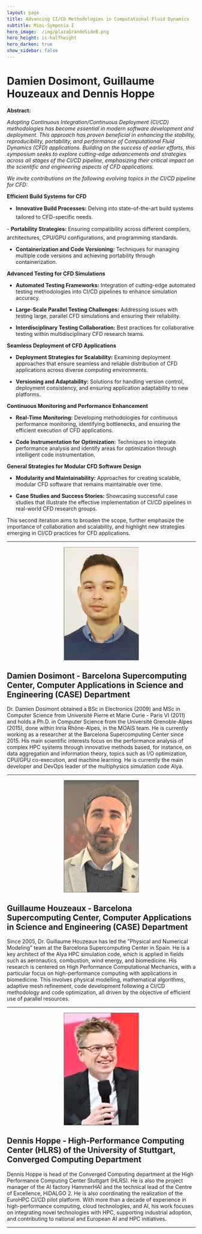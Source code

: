 ```yaml
---
layout: page
title: Advancing CI/CD Methodologies in Computational Fluid Dynamics
subtitle: Mini-Symposia I
hero_image:  /img/plazaGrandeSideB.png
hero_height: is-halfheight
hero_darken: true
show_sidebar: false
---
```


# Damien Dosimont, Guillaume Houzeaux and Dennis Hoppe

**Abstract:**

*Adopting Continuous Integration/Continuous Deployment (CI/CD) methodologies has become essential in modern software development and deployment. This approach has proven beneficial in enhancing the stability, reproducibility, portability, and performance of Computational Fluid Dynamics (CFD) applications. Building on the success of earlier efforts, this symposium seeks to explore cutting-edge advancements and strategies across all stages of the CI/CD pipeline, emphasizing their critical impact on the scientific and engineering aspects of CFD applications.*

*We invite contributions on the following evolving topics in the CI/CD pipeline for CFD:*

**Efficient Build Systems for CFD**

- **Innovative Build Processes:** Delving into state-of-the-art build systems tailored to CFD-specific needs.

- **Portability Strategies:** Ensuring compatibility across different compilers, architectures, CPU/GPU configurations, and programming standards.

- **Containerization and Code Versioning:** Techniques for managing multiple code versions and achieving portability through containerization.

**Advanced Testing for CFD Simulations**

- **Automated Testing Frameworks:** Integration of cutting-edge automated testing methodologies into CI/CD pipelines to enhance simulation accuracy.

- **Large-Scale Parallel Testing Challenges:** Addressing issues with testing large, parallel CFD simulations and ensuring their reliability.

- **Interdisciplinary Testing Collaboration:** Best practices for collaborative testing within multidisciplinary CFD research teams.

**Seamless Deployment of CFD Applications**

- **Deployment Strategies for Scalability:** Examining deployment approaches that ensure seamless and reliable distribution of CFD applications across diverse computing environments.

- **Versioning and Adaptability:** Solutions for handling version control, deployment consistency, and ensuring application adaptability to new platforms.

**Continuous Monitoring and Performance Enhancement**

- **Real-Time Monitoring:** Developing methodologies for continuous performance monitoring, identifying bottlenecks, and ensuring the efficient execution of CFD applications.

- **Code Instrumentation for Optimization:** Techniques to integrate performance analysis and identify areas for optimization through intelligent code instrumentation.

**General Strategies for Modular CFD Software Design**

- **Modularity and Maintainability:** Approaches for creating scalable, modular CFD software that remains maintainable over time.

- **Case Studies and Success Stories:** Showcasing successful case studies that illustrate the effective implementation of CI/CD pipelines in real-world CFD research groups.

This second iteration aims to broaden the scope, further emphasize the importance of collaboration and scalability, and highlight new strategies emerging in CI/CD practices for CFD applications.

---

<img loading="lazy" src="/img/damien.png" alt="organizer" style="width: 200px; height: auto; display: block; margin: 0 auto"/>

## Damien Dosimont - Barcelona Supercomputing Center, Computer Applications in Science and Engineering (CASE) Department

Dr. Damien Dosimont obtained a BSc in Electronics (2009) and MSc in Computer Science from Université Pierre et Marie Curie - Paris VI (2011) and holds a Ph.D. in Computer Science from the Université Grenoble-Alpes (2015), done within Inria Rhône-Alpes, in the MOAIS team. He is currently working as a researcher at the Barcelona Supercomputing Center since 2015. His main scientific interests focus on the performance analysis of complex HPC systems through innovative methods based, for instance, on data aggregation and information theory, topics such as I/O optimization, CPU/GPU co-execution, and machine learning. He is currently the main developer and DevOps leader of the multiphysics simulation code Alya.

---

<img loading="lazy" src="/img/guillaume.png" alt="organizer" style="width: 200px; height: auto; display: block; margin: 0 auto"/>

## Guillaume Houzeaux - Barcelona Supercomputing Center, Computer Applications in Science and Engineering (CASE) Department

Since 2005, Dr. Guillaume Houzeaux has led the ”Physical and Numerical Modeling” team at the Barcelona Supercomputing Center in Spain. He is a key architect of the Alya HPC simulation code, which is applied in fields such as aeronautics, combustion, wind energy, and biomedicine. His research is centered on High Performance Computational Mechanics, with a particular focus on high-performance computing with applications in biomedicine. This involves physical modelling, mathematical algorithms, adaptive mesh refinement, code development following a CI/CD methodology and code optimization, all driven by the objective of efficient use of parallel resources.

---

<img loading="lazy" src="/img/dennis.png" alt="organizer" style="width: 200px; height: auto; display: block; margin: 0 auto"/>

## Dennis Hoppe - High-Performance Computing Center (HLRS) of the University of Stuttgart, Converged Computing Department

Dennis Hoppe is head of the Converged Computing department at the High Performance Computing Center Stuttgart (HLRS). He is also the project manager of the AI factory HammerHAI and the technical lead of the Centre of Excellence, HiDALGO 2. He is also coordinating the realization of the EuroHPC CI/CD pilot platform. With more than a decade of experience in high-performance computing, cloud technologies, and AI, his work focuses on integrating novel technologies with HPC, supporting industrial adoption, and contributing to national and European AI and HPC initiatives.

---
